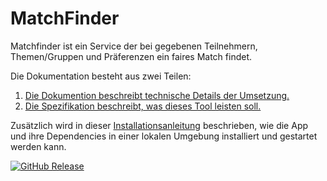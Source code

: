 # MatchFinder

Matchfinder ist ein Service der bei gegebenen Teilnehmern, Themen/Gruppen und Präferenzen ein faires Match findet.

Die Dokumentation besteht aus zwei Teilen:

1. [Die Dokumention beschreibt technische Details der Umsetzung.](documentation/dokumentation.md)
2. [Die Spezifikation beschreibt, was dieses Tool leisten soll.](documentation/spezifikation.md)

Zusätzlich wird in dieser [Installationsanleitung](documentation/installation.md) beschrieben, wie die App und ihre Dependencies in einer lokalen Umgebung installiert und gestartet werden kann.

[![GitHub Release](https://img.shields.io/badge/version-v0.0.6-success)]() 